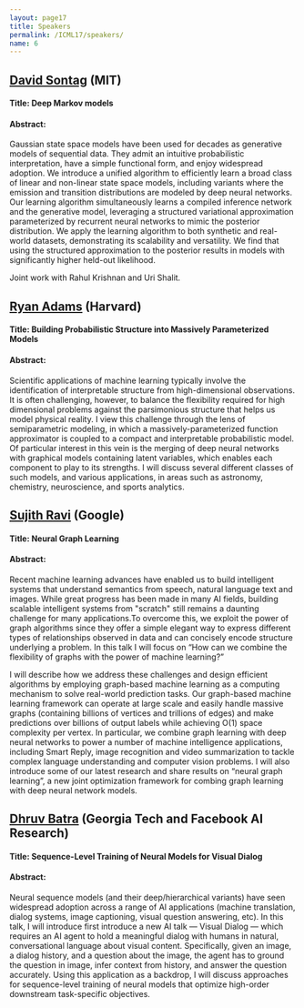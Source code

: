 ```yaml
---
layout: page17
title: Speakers
permalink: /ICML17/speakers/
name: 6
---
```


## [David Sontag](http://clinicalml.org/) (MIT)

#### Title: Deep Markov models

#### Abstract:
Gaussian state space models have been used for decades as generative
models of sequential data. They admit an intuitive probabilistic
interpretation, have a simple functional form, and enjoy widespread
adoption. We introduce a unified algorithm to efficiently learn a
broad class of linear and non-linear state space models, including
variants where the emission and transition distributions are modeled
by deep neural networks. Our learning algorithm simultaneously learns
a compiled inference network and the generative model, leveraging a
structured variational approximation parameterized by recurrent neural
networks to mimic the posterior distribution. We apply the learning
algorithm to both synthetic and real-world datasets, demonstrating its
scalability and versatility. We find that using the structured
approximation to the posterior results in models with significantly
higher held-out likelihood.

Joint work with Rahul Krishnan and Uri Shalit.

## [Ryan Adams](http://people.seas.harvard.edu/~rpa/) (Harvard)

#### Title: Building Probabilistic Structure into Massively Parameterized Models

#### Abstract:
Scientific applications of machine learning typically involve the identification of interpretable structure from high-dimensional observations.  It is often challenging, however, to balance the flexibility required for high dimensional problems against the parsimonious structure that helps us model physical reality.  I view this challenge through the lens of semiparametric modeling, in which a massively-parameterized function approximator is coupled to a compact and interpretable probabilistic model.  Of particular interest in this vein is the merging of deep neural networks with graphical models containing latent variables, which enables each component to play to its strengths.  I will discuss several different classes of such models, and various applications, in areas such as astronomy, chemistry, neuroscience, and sports analytics.

## [Sujith Ravi](http://sravi.org/) (Google)

#### Title: Neural Graph Learning

#### Abstract: 
Recent machine learning advances have enabled us to build intelligent systems that understand semantics from speech, natural language text and images. While great progress has been made in many AI fields, building scalable intelligent systems from "scratch" still remains a daunting challenge for many applications.To overcome this, we exploit the power of graph algorithms since they offer a simple elegant way to express different types of relationships observed in data and can concisely encode structure underlying a problem. In this talk I will focus on “How can we combine the flexibility of graphs with the power of machine learning?”

I will describe how we address these challenges and design efficient algorithms by employing graph-based machine learning as a computing mechanism to solve real-world prediction tasks. Our graph-based machine learning framework can operate at large scale and easily handle massive graphs (containing billions of vertices and trillions of edges) and make predictions over billions of output labels while achieving O(1) space complexity per vertex. In particular, we combine graph learning with deep neural networks to power a number of machine intelligence applications, including Smart Reply, image recognition and video summarization to tackle complex language understanding and computer vision problems. l will also introduce some of our latest research and share results on “neural graph learning”, a new joint optimization framework for combing graph learning with deep neural network models.


## [Dhruv Batra](https://www.cc.gatech.edu/~dbatra/index.html) (Georgia Tech and Facebook AI Research)

#### Title: Sequence-Level Training of Neural Models for Visual Dialog

#### Abstract:

Neural sequence models (and their deep/hierarchical variants) have seen widespread adoption across a range of AI applications (machine translation, dialog systems, image captioning, visual question answering, etc). In this talk, I will introduce first introduce a new AI talk — Visual Dialog — which requires an AI agent to hold a meaningful dialog with humans in natural, conversational language about visual content. Specifically, given an image, a dialog history, and a question about the image, the agent has to ground the question in image, infer context from history, and answer the question accurately.
Using this application as a backdrop, I will discuss approaches for sequence-level training of neural models that optimize high-order downstream task-specific objectives.


